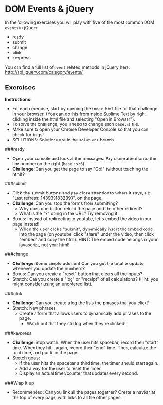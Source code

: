 # DOM Events & jQuery
In the following exercises you will play with five of the most common DOM `events` in jQuery:
- ready
- submit
- change
- click
- keypress

You can find a full list of `event` related methods in jQuery here: http://api.jquery.com/category/events/

## Exercises

**Instructions:**  
* For each exercise, start by opening the `index.html` file for that challenge in your browser. (You can do this from inside Sublime Text by right clicking inside the html file and selecting "Open in Browser").
* To solve the challenge, you'll need to change each `base.js` file.
* Make sure to open your Chrome Developer Console so that you can check for bugs!
* SOLUTIONS: Solutions are in the `solutions` branch.

###ready
- Open your console and look at the messages. Pay close attention to the line number on the right (`base.js:6`).
- **Challenge**: Can you get the page to say "Go!" (without touching the html)?

###submit
- Click the submit buttons and pay close attention to where it says, e.g. "Last refresh: 1439391832393", on the page.
- **Challenge**: Can you stop the forms from submitting?
    + Why does one button reload the page and the other redirect?
    + What is the "?" doing in the URL? Try removing it.
- Bonus: Instead of redirecting to youtube, let's embed the video in our page instead!
    +  When the user clicks "submit", dynamically insert the embed code into the page (on youtube, click "share" under the video, then click "embed" and copy the html). HINT: The embed code belongs in your javascript, not your html!

###change
- **Challenge**: Some simple addition! Can you get the total to update whenever you update the numbers?
- Bonus: Can you create a "reset" button that clears all the inputs?
- Stretch: Can you create a "log" or "receipt" of all calculations? (Hint: you might consider using an unordered list).

###click
- **Challenge**: Can you create a log the lists the phrases that you click?
- Stretch: New phrases.
    + Create a form that allows users to dynamically add phrases to the page.
        * Watch out that they still log when they're clicked!

###keypress
- **Challenge**: Stop watch. When the user hits spacebar, record their "start" time. When they  hit it again, record their "end" time. Then, calculate the total time, and put it on the page.
- Stretch goals:
    + If the user hits the spacebar a third time, the timer should start again.
    + Add a way for the user to reset the timer.
    + Display an actual timer/counter that updates every second.

###Wrap it up
- Recommended: Can you link all the pages together? Create a navbar at the top of every page, with links to all the other pages.
